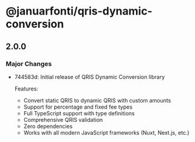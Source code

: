 # @januarfonti/qris-dynamic-conversion

## 2.0.0

### Major Changes

- 744583d: Initial release of QRIS Dynamic Conversion library

  Features:
  - Convert static QRIS to dynamic QRIS with custom amounts
  - Support for percentage and fixed fee types
  - Full TypeScript support with type definitions
  - Comprehensive QRIS validation
  - Zero dependencies
  - Works with all modern JavaScript frameworks (Nuxt, Next.js, etc.)
